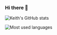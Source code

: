 ### Hi there 👋

<!--
**edcsu/edcsu** is a ✨ _special_ ✨ repository because its `README.md` (this file) appears on your GitHub profile.

Here are some ideas to get you started:

- 🔭 I’m currently working on ...
- 🌱 I’m currently learning ...
- 👯 I’m looking to collaborate on ...
- 🤔 I’m looking for help with ...
- 💬 Ask me about ...
- 📫 How to reach me: ...
- 😄 Pronouns: ...
- ⚡ Fun fact: ...
-->
![Keith's GitHub stats](https://github-readme-stats.vercel.app/api?username=edcsu&theme=radical&show_icons=true)

![Most used languages](https://github-readme-stats.vercel.app/api/top-langs/?username=edcsu&langs_count=8&layout=compact)

